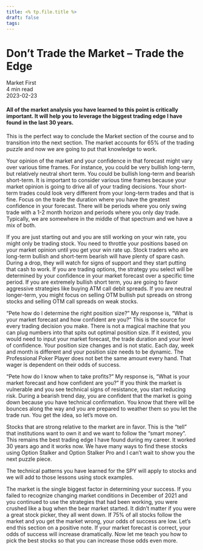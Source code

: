 ```yaml
---
title: <% tp.file.title %>
draft: false
tags:
---
```


<div class="bg-secondary">
<h1 class="py-5 ms-3 ms-md-4 my-0">Don’t Trade the Market – Trade the Edge</h1>
</div>
<div class="d-flex align-items-center flex-wrap text-muted ps-3 ps-md-4 py-3 border-top border-bottom">
<div class="border-end pe-3 me-3">
<span class="badge bg-faded-primary text-primary">
Market First </span>
</div>
<div class="fs-sm pe-3 border-end me-3">4 min read</div>
<div class="fs-sm">
2023-02-23 </div>
</div>
<section class="px-3 px-md-4 py-4">
<h4 class="wp-block-heading">All of the market analysis you have learned to this point is critically important. It will help you to leverage the biggest trading edge I have found in the last 30 years.</h4>
<p>This is the perfect way to conclude the Market section of the course and to transition into the next section. The market accounts for 65% of the trading puzzle and now we are going to put that knowledge to work. </p>
<p>Your opinion of the market and your confidence in that forecast might vary over various time frames. For instance, you could be very bullish long-term, but relatively neutral short term. You could be bullish long-term and bearish short-term. It is important to consider various time frames because your market opinion is going to drive all of your trading decisions. Your short-term trades could look very different from your long-term trades and that is fine. Focus on the trade the duration where you have the greatest confidence in your forecast. There will be periods where you only swing trade with a 1-2 month horizon and periods where you only day trade. Typically, we are somewhere in the middle of that spectrum and we have a mix of both.</p>
<p>If you are just starting out and you are still working on your win rate, you might only be trading stock. You need to throttle your positions based on your market opinion until you get your win rate up. Stock traders who are long-term bullish and short-term bearish will have plenty of spare cash. During a drop, they will watch for signs of support and they start putting that cash to work. If you are trading options, the strategy you select will be determined by your confidence in your market forecast over a specific time period. If you are extremely bullish short term, you are going to favor aggressive strategies like buying ATM call debit spreads. If you are neutral longer-term, you might focus on selling OTM bullish put spreads on strong stocks and selling OTM call spreads on weak stocks. </p>
<p>“Pete how do I determine the right position size?” My response is, “What is your market forecast and how confident are you?” This is the source for every trading decision you make. There is not a magical machine that you can plug numbers into that spits out optimal position size. If it existed, you would need to input your market forecast, the trade duration and your level of confidence. Your position size changes and is not static. Each day, week and month is different and your position size needs to be dynamic. The Professional Poker Player does not bet the same amount every hand. That wager is dependent on their odds of success. </p>
<p>“Pete how do I know when to take profits?” My response is, “What is your market forecast and how confident are you?” If you think the market is vulnerable and you see technical signs of resistance, you start reducing risk. During a bearish trend day, you are confident that the market is going down because you have technical confirmation. You know that there will be bounces along the way and you are prepared to weather them so you let the trade run. You get the idea, so let’s move on.</p>
<p>Stocks that are strong relative to the market are in favor. This is the “tell” that institutions want to own it and we want to follow the “smart money”. This remains the best trading edge I have found during my career. It worked 30 years ago and it works now. We have many ways to find these stocks using Option Stalker and Option Stalker Pro and I can’t wait to show you the next puzzle piece.</p>
<p>The technical patterns you have learned for the SPY will apply to stocks and we will add to those lessons using stock examples.</p>
<p>The market is the single biggest factor in determining your success. If you failed to recognize changing market conditions in December of 2021 and you continued to use the strategies that had been working, you were crushed like a bug when the bear market started. It didn’t matter if you were a great stock picker, they all went down. If 75% of all stocks follow the market and you get the market wrong, your odds of success are low. Let’s end this section on a positive note. If your market forecast is correct, your odds of success will increase dramatically. Now let me teach you how to pick the best stocks so that you can increase those odds even more.</p>
<p></p>
</section>
